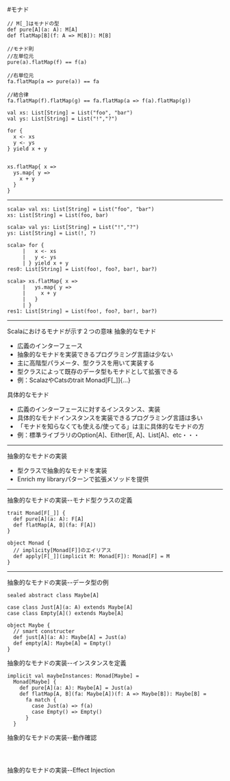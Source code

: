 #モナド

```scala=
// M[_]はモナドの型
def pure[A](a: A): M[A]
def flatMap[B](f: A => M[B]): M[B]

//モナド則
//左単位元
pure(a).flatMap(f) == f(a)

//右単位元
fa.flatMap(a => pure(a)) == fa

//結合律
fa.flatMap(f).flatMap(g) == fa.flatMap(a => f(a).flatMap(g))
```
```scala=
val xs: List[String] = List("foo", "bar")
val ys: List[String] = List("!","?")

for {
  x <- xs
  y <- ys
} yield x + y


xs.flatMap{ x =>
  ys.map{ y =>
    x + y
  }
}
```
----------------------
```shell=
scala> val xs: List[String] = List("foo", "bar")
xs: List[String] = List(foo, bar)

scala> val ys: List[String] = List("!","?")
ys: List[String] = List(!, ?)

scala> for {
     |   x <- xs
     |   y <- ys
     | } yield x + y
res0: List[String] = List(foo!, foo?, bar!, bar?)

scala> xs.flatMap{ x =>
     |   ys.map{ y =>
     |     x + y
     |   }
     | }
res1: List[String] = List(foo!, foo?, bar!, bar?)
```

---

Scalaにおけるモナドが示す２つの意味
抽象的なモナド
- 広義のインターフェース
- 抽象的なモナドを実装できるプログラミング言語は少ない
- 主に高階型パラメータ、型クラスを用いて実装する
- 型クラスによって既存のデータ型もモナドとして拡張できる
- 例：ScalazやCatsのtrait Monad[F[_]]{...}

具体的なモナド
- 広義のインターフェースに対するインスタンス、実装
- 具体的なモナドインスタンスを実装できるプログラミング言語は多い
- 「モナドを知らなくても使える/使ってる」は主に具体的なモナドの方
- 例：標準ライブラリのOption[A]、Either[E, A]、List[A]、etc・・・

---

抽象的なモナドの実装
- 型クラスで抽象的なモナドを実装
- Enrich my libraryパターンで拡張メソッドを提供

---

抽象的なモナドの実装--モナド型クラスの定義
```scala=
trait Monad[F[_]] {
  def pure[A](a: A): F[A]
  def flatMap[A, B](fa: F[A])
}

object Monad {
  // implicity[Monad[F]]のエイリアス
  def apply[F[_]](implicit M: Monad[F]): Monad[F] = M
}
```

---

抽象的なモナドの実装--データ型の例
```scala=
sealed abstract class Maybe[A]

case class Just[A](a: A) extends Maybe[A]
case class Empty[A]() extends Maybe[A]

object Maybe {
  // smart constructer
  def just[A](a: A): Maybe[A] = Just(a)
  def empty[A]: Maybe[A] = Empty()
}

```
抽象的なモナドの実装--インスタンスを定義
```scala=
implicit val maybeInstances: Monad[Maybe] = 
  Monad[Maybe] {
    def pure[A](a: A): Maybe[A] = Just(a)
    def flatMap[A, B](fa: Maybe[A])(f: A => Maybe[B]): Maybe[B] = 
      fa match {
        case Just(a) => f(a)
        case Empty() => Empty()
      }
  }
```
抽象的なモナドの実装--動作確認

```shell=

```




```scala=
```




```scala=
```












抽象的なモナドの実装--Effect Injection






